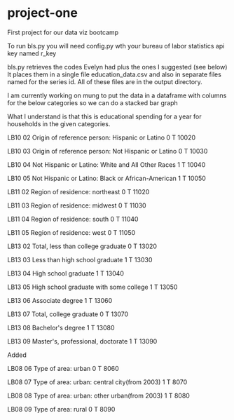 # project-one
First project for our data viz bootcamp

To run bls.py you will need config.py wth your bureau of labor statistics api key named r_key

bls.py retrieves the codes Evelyn had plus the ones I suggested (see below)
It places them in a single file education_data.csv and also in separate files named for the series id. All of these files are in the output directory.

I am currently working on mung to put the data in a dataframe with columns for the below categories so we can do a stacked bar graph

What I understand is that this is educational spending for a year for households in the given categories.

LB10	02	Origin of reference person: Hispanic or Latino	0	T	10020

LB10	03	Origin of reference person: Not Hispanic or Latino	0	T	10030

LB10	04	Not Hispanic or Latino: White and All Other Races	1	T	10040

LB10	05	Not Hispanic or Latino: Black or African-American	1	T	10050

LB11	02	Region of residence: northeast	0	T	11020

LB11	03	Region of residence: midwest	0	T	11030

LB11	04	Region of residence: south	0	T	11040

LB11	05	Region of residence: west	0	T	11050

LB13	02	Total, less than college graduate	0	T	13020

LB13	03	Less than high school graduate	1	T	13030

LB13	04	High school graduate	1	T	13040

LB13	05	High school graduate with some college	1	T	13050

LB13	06	Associate degree	1	T	13060

LB13	07	Total, college graduate	0	T	13070

LB13	08	Bachelor's degree	1	T	13080

LB13	09	Master's, professional, doctorate	1	T	13090

Added

LB08	06	Type of area: urban	0	T	8060

LB08	07	Type of area: urban: central city(from 2003)	1	T	8070

LB08	08	Type of area: urban: other urban(from 2003)	1	T	8080

LB08	09	Type of area: rural	0	T	8090

